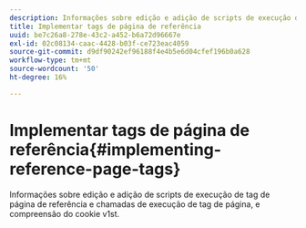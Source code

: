 ```yaml
---
description: Informações sobre edição e adição de scripts de execução de tag de página de referência e chamadas de execução de tag de página, e compreensão do cookie v1st.
title: Implementar tags de página de referência
uuid: be7c26a8-278e-43c2-a452-b6a72d96667e
exl-id: 02c08134-caac-4428-b03f-ce723eac4059
source-git-commit: d9df90242ef96188f4e4b5e6d04cfef196b0a628
workflow-type: tm+mt
source-wordcount: '50'
ht-degree: 16%

---
```


# Implementar tags de página de referência{#implementing-reference-page-tags}

Informações sobre edição e adição de scripts de execução de tag de página de referência e chamadas de execução de tag de página, e compreensão do cookie v1st.
